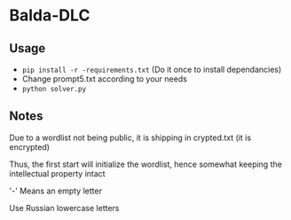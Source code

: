 # Balda-DLC

## Usage
  - ```pip install -r -requirements.txt``` (Do it once to install dependancies)
  - Change prompt5.txt according to your needs
  - ```python solver.py```

## Notes

Due to a wordlist not being public, it is shipping in crypted.txt (it is encrypted)

Thus, the first start will initialize the wordlist, hence somewhat keeping the intellectual property intact

'-' Means an empty letter

Use Russian lowercase letters
